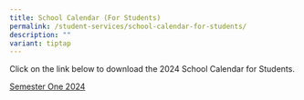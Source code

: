 ```yaml
---
title: School Calendar (For Students)
permalink: /student-services/school-calendar-for-students/
description: ""
variant: tiptap
---
```

<p>Click on the link below&nbsp;to download the 2024 School Calendar for
Students.</p>
<p><a href="https://drive.google.com/drive/folders/1crvm3o5mpPPdy-W21lQqI3uQ_E4JIDyj?usp=sharing" rel="noopener noreferrer nofollow" target="_blank">Semester One 2024 </a>
</p>